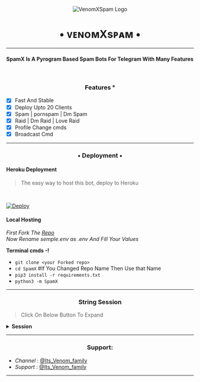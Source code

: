 <p align="center">
  <img src="https://telegra.ph/file/17ded061a4ae0833a77b7.jpg" alt="VenomXSpam Logo">
</p>
<h1 align="center">
  <b>• ᴠᴇɴᴏᴍXsᴘᴀᴍ •</b>
</h1>

----

<h4> SpamX Is A Pyrogram Based Spam Bots For Telegram With Many Features </h4>
<br>
<h3 align="center"> Features °</h3>

- [x] Fast And Stable
- [x] Deploy Upto 20 Clients
- [x] Spam | pornspam | Dm Spam
- [x] Raid | Dm Raid | Love Raid
- [x] Profile Change cmds
- [x] Broadcast Cmd

----

<h3 align="center"> • Deployment • </h3>

<h4> Heroku Deployment </h4>

> The easy way to host this bot, deploy to Heroku 
<br>

[![Deploy](https://www.herokucdn.com/deploy/button.svg)](https://heroku.com/deploy?template=https://github.com/Itzvenomo/SpamX)

<h4> Local Hosting </h4>

<i> First Fork The [Repo](https://github.com/Itzvenomo/SpamX) </i>
<br>
<i> Now Rename semple.env as .env And Fill Your Values </i>

<b> Terminal cmds -! </b>

- `git clone <your Forked repo>`
- `cd SpamX` #If You Changed Repo Name Then Use that Name
- `pip3 install -r requirements.txt`
- `python3 -m SpamX`

----

<h3 align="center"> String Session </h3>

> Click On Below Button To Expand 

<details>
<summary><b> Session </b></summary>
<br>
× <i> You'll need a API_ID & API_HASH in order to generate Pyrogram session string. Get This Values from https://my.telegram.org </i>
<h4>• Generate Session Using Telegram Bot: </h4>    
<p><a href="http://t.me/Venom_stringbot?start=generate"><img src="https://telegra.ph/file/f312793bf706724dbeca2.jpg" width="150""/></a></p>

</details>

----

<h3 align="center"> Support: </h3>

  * <i> Channel </i>: [@Its_Venom_family](https://t.me/Its_Venom_family) <br>
  * <i> Support </i>: [@Its_Venom_family](https://t.me/Its_Venom_family)

----

